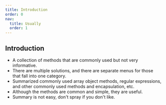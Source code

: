 ```yaml
---
title: Introduction
order: 0
nav:
  title: Usually
  order: 1
---
```


## Introduction

- A collection of methods that are commonly used but not very informative.
- There are multiple solutions, and there are separate menus for those that fall into one category.
- Summarized commonly used array object methods, regular expressions, and other commonly used methods and encapsulation, etc.
- Although the methods are common and simple, they are useful.
- Summary is not easy, don't spray if you don't like.

